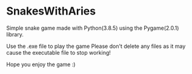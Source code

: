 # SnakesWithAries
Simple snake game made with Python(3.8.5) using the Pygame(2.0.1) library.

Use the .exe file to play the game
Please don't delete any files as it may cause the executable file to stop working!

Hope you enjoy the game :)
